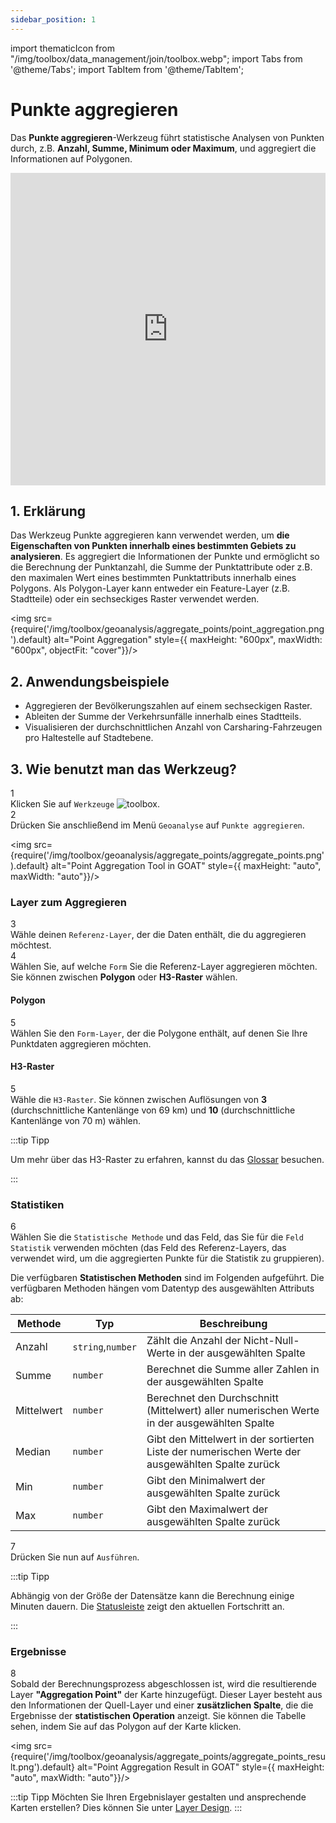 ```yaml
---
sidebar_position: 1
---
```

import thematicIcon from "/img/toolbox/data_management/join/toolbox.webp";
import Tabs from '@theme/Tabs';
import TabItem from '@theme/TabItem';

# Punkte aggregieren

Das **Punkte aggregieren**-Werkzeug führt statistische Analysen von Punkten durch, z.B. **Anzahl, Summe, Minimum oder Maximum**, und aggregiert die Informationen auf Polygonen.

<iframe width="100%" height="500" src="https://youtu.be/hGHLEEvSBNA" title="YouTube video player" frameborder="0" allow="accelerometer; autoplay; clipboard-write; encrypted-media; gyroscope; picture-in-picture; web-share" referrerpolicy="strict-origin-when-cross-origin" allowfullscreen></iframe>

## 1. Erklärung

Das Werkzeug Punkte aggregieren kann verwendet werden, um **die Eigenschaften von Punkten innerhalb eines bestimmten Gebiets zu analysieren**. Es aggregiert die Informationen der Punkte und ermöglicht so die Berechnung der Punktanzahl, die Summe der Punktattribute oder z.B. den maximalen Wert eines bestimmten Punktattributs innerhalb eines Polygons. Als Polygon-Layer kann entweder ein Feature-Layer (z.B. Stadtteile) oder ein sechseckiges Raster verwendet werden.

<div style={{ display: 'flex', flexDirection: 'column', alignItems: 'center'}}>

  <img src={require('/img/toolbox/geoanalysis/aggregate_points/point_aggregation.png').default} alt="Point Aggregation" style={{ maxHeight: "600px", maxWidth: "600px", objectFit: "cover"}}/>

</div> 

## 2. Anwendungsbeispiele

- Aggregieren der Bevölkerungszahlen auf einem sechseckigen Raster.
- Ableiten der Summe der Verkehrsunfälle innerhalb eines Stadtteils.
- Visualisieren der durchschnittlichen Anzahl von Carsharing-Fahrzeugen pro Haltestelle auf Stadtebene.

## 3. Wie benutzt man das Werkzeug?

<div class="step">
  <div class="step-number">1</div>
  <div class="content">Klicken Sie auf <code>Werkzeuge</code> <img src={thematicIcon} alt="toolbox" style={{width: "25px"}}/>. </div>
</div>

<div class="step">
  <div class="step-number">2</div>
  <div class="content">Drücken Sie anschließend im Menü <code>Geoanalyse</code> auf <code>Punkte aggregieren</code>.</div>
</div>

<img src={require('/img/toolbox/geoanalysis/aggregate_points/aggregate_points.png').default} alt="Point Aggregation Tool in GOAT" style={{ maxHeight: "auto", maxWidth: "auto"}}/>

### Layer zum Aggregieren

<div class="step">
  <div class="step-number">3</div>
  <div class="content">Wähle deinen <code>Referenz-Layer</code>, der die Daten enthält, die du aggregieren möchtest.</div>
</div>

<div class="step">
  <div class="step-number">4</div>
  <div class="content">Wählen Sie, auf welche <code>Form</code> Sie die Referenz-Layer aggregieren möchten. Sie können zwischen <b>Polygon</b> oder <b>H3-Raster</b> wählen.</div>
</div>

<Tabs>
  <TabItem value="Polygon" label="Polygon" default className="tabItemBox">

 #### Polygon

<div class="step">
  <div class="step-number">5</div>
  <div class="content">Wählen Sie den <code>Form-Layer</code>, der die Polygone enthält, auf denen Sie Ihre Punktdaten aggregieren möchten.</div>
</div>

  </TabItem>
  <TabItem value="H3 Grid" label="H3-Raster" className="tabItemBox">

 #### H3-Raster

 <div class="step">
  <div class="step-number">5</div>
  <div class="content">Wähle die <code>H3-Raster</code>. Sie können zwischen Auflösungen von <b>3</b> (durchschnittliche Kantenlänge von 69 km) und <b>10</b> (durchschnittliche Kantenlänge von 70 m) wählen.</div>
</div>

:::tip Tipp

Um mehr über das H3-Raster zu erfahren, kannst du das [Glossar](../../further_reading/glossary#H3-grid) besuchen.

:::

  </TabItem>
</Tabs>

### Statistiken

<div class="step">
  <div class="step-number">6</div>
  <div class="content">Wählen Sie die <code>Statistische Methode</code> und das Feld, das Sie für die <code>Feld Statistik</code> verwenden möchten (das Feld des Referenz-Layers, das verwendet wird, um die aggregierten Punkte für die Statistik zu gruppieren).</div>
</div>

Die verfügbaren **Statistischen Methoden** sind im Folgenden aufgeführt. Die verfügbaren Methoden hängen vom Datentyp des ausgewählten Attributs ab:

| Methode | Typ | Beschreibung |
| -------|------| ------------|
| Anzahl | `string`,`number`    | Zählt die Anzahl der Nicht-Null-Werte in der ausgewählten Spalte|
| Summe  | `number`   | Berechnet die Summe aller Zahlen in der ausgewählten Spalte|
| Mittelwert | `number`   | Berechnet den Durchschnitt (Mittelwert) aller numerischen Werte in der ausgewählten Spalte|
| Median | `number`   | Gibt den Mittelwert in der sortierten Liste der numerischen Werte der ausgewählten Spalte zurück|
| Min    | `number`   | Gibt den Minimalwert der ausgewählten Spalte zurück|
| Max    | `number`   | Gibt den Maximalwert der ausgewählten Spalte zurück|

<div class="step">
  <div class="step-number">7</div>
  <div class="content">Drücken Sie nun auf <code>Ausführen</code>.</div>
</div>

:::tip Tipp

Abhängig von der Größe der Datensätze kann die Berechnung einige Minuten dauern. Die [Statusleiste](../../workspace/home#status-bar) zeigt den aktuellen Fortschritt an.

:::

### Ergebnisse

<div class="step">
  <div class="step-number">8</div>
  <div class="content">Sobald der Berechnungsprozess abgeschlossen ist, wird die resultierende Layer <b>"Aggregation Point"</b> der Karte hinzugefügt. Dieser Layer besteht aus den Informationen der Quell-Layer und einer <b>zusätzlichen Spalte</b>, die die Ergebnisse der <b>statistischen Operation</b> anzeigt. Sie können die Tabelle sehen, indem Sie auf das Polygon auf der Karte klicken.</div>
</div>

<img src={require('/img/toolbox/geoanalysis/aggregate_points/aggregate_points_result.png').default} alt="Point Aggregation Result in GOAT" style={{ maxHeight: "auto", maxWidth: "auto"}}/>

:::tip Tipp
Möchten Sie Ihren Ergebnislayer gestalten und ansprechende Karten erstellen? Dies können Sie unter [Layer Design](../../map/layer_style/styling).
:::